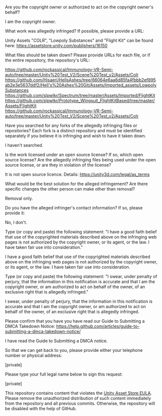 Are you the copyright owner or authorized to act on the copyright owner's behalf? 

I am the copyright owner.

What work was allegedly infringed? If possible, please provide a URL: 

Unity Assets "COLR", "Lowpoly Substances" and "Flight Kit" can be found here: https://assetstore.unity.com/publishers/16150

What files should be taken down? Please provide URLs for each file, or if the entire repository, the repository's URL: 

https://github.com/rockassical/Immunology-VR-Semi-auto/tree/master/Unity%20Test_V2/Scene%20Test_v2/Assets/Colr   
https://github.com/Hisaeri/HellsAshes/tree/66064e6aa6d85fa4fbbb2ef895ab2e3e5637ddf2/Hell's%20Ashes%20Git/Assets/Imported_assets/LowpolySubstances   
https://github.com/slpwlkr/Spectrum/tree/master/Assets/Imported/FlightKit   
https://github.com/slpwlkr/Prototype_Wingsuit_FlightKitBased/tree/master/Assets/FlightKit   
https://github.com/rockassical/Immunology-VR-Semi-auto/tree/master/Unity%20Test_V2/Scene%20Test_v2/Assets/Colr

Have you searched for any forks of the allegedly infringing files or repositories? Each fork is a distinct repository and must be identified separately if you believe it is infringing and wish to have it taken down. 

I haven't searched.

Is the work licensed under an open source license? If so, which open source license? Are the allegedly infringing files being used under the open source license, or are they in violation of the license? 

It is not open source licence. Details: https://unity3d.com/legal/as_terms

What would be the best solution for the alleged infringement? Are there specific changes the other person can make other than removal? 

Removal only.

Do you have the alleged infringer's contact information? If so, please provide it: 

No, I don't.

Type (or copy and paste) the following statement: "I have a good faith belief that use of the copyrighted materials described above on the infringing web pages is not authorized by the copyright owner, or its agent, or the law. I have taken fair use into consideration."

I have a good faith belief that use of the copyrighted materials described above on the infringing web pages is not authorized by the copyright owner, or its agent, or the law. I have taken fair use into consideration.

Type (or copy and paste) the following statement: "I swear, under penalty of perjury, that the information in this notification is accurate and that I am the copyright owner, or am authorized to act on behalf of the owner, of an exclusive right that is allegedly infringed."

I swear, under penalty of perjury, that the information in this notification is accurate and that I am the copyright owner, or am authorized to act on behalf of the owner, of an exclusive right that is allegedly infringed.

Please confirm that you have you have read our Guide to Submitting a DMCA Takedown Notice: https://help.github.com/articles/guide-to-submitting-a-dmca-takedown-notice/ 

I have read the Guide to Submitting a DMCA notice.

So that we can get back to you, please provide either your telephone number or physical address:

[private]

Please type your full legal name below to sign this request: 

[private]

This repository contains content that violates the [Unity Asset Store EULA](https://unity3d.com/legal/as_terms). Please remove the unauthorized distribution of such content immediately from the repository and all previous commits. Otherwise, the repository will be disabled with the help of GitHub.
